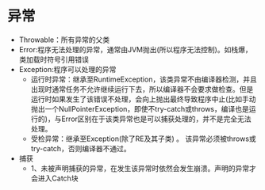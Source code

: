 # 异常
- Throwable：所有异常的父类
- Error:程序无法处理的异常，通常由JVM抛出(所以程序无法控制)。如栈爆，类加载时符号引用错误
- Exception:程序可以处理的异常
    - 运行时异常：继承至RuntimeException，该类异常不由编译器检测，并且出现时通常任务不允许继续运行下去，所以编译器不会要求做检查。但是运行时如果发生了该错误不处理，会向上抛出最终导致程序中止(比如手动抛出一个NullPointerException，即使不try-catch或throws，编译也是运行的)，与Error区别在于该类异常也是可以捕获处理的，并不是完全无法处理。
    - 受检异常：继承至Exception(除了RE及其子类) 。 该异常必须被throws或try-catch，否则编译器不通过。
- 捕获
    - 1、未被声明捕获的异常，在发生该异常时依然会发生崩溃。声明的异常才会进入Catch块
